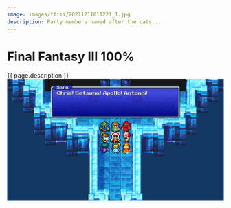 ```yaml
---
image: images/ffiii/20211211011221_1.jpg
description: Party members named after the cats...
---
```


# Final Fantasy III 100%
{{ page.description }}
<a href="/images/ffiii/20211211011221_1.jpg">![](/images/ffiii/20211211011221_1.jpg ":)")</a>